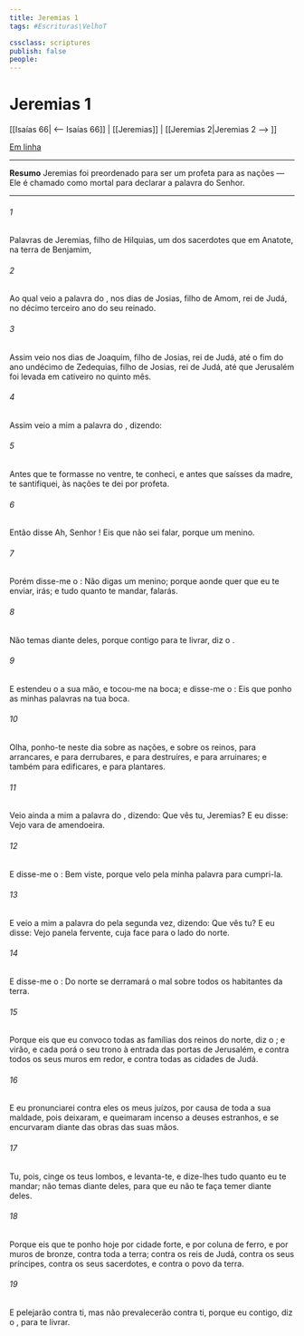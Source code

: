```yaml
---
title: Jeremias 1
tags: #Escrituras\VelhoT

cssclass: scriptures
publish: false
people:
---
```


# Jeremias 1
[[Isaías 66| <-- Isaías 66]] | [[Jeremias]] | [[Jeremias 2|Jeremias 2 --> ]]

[Em linha](https://churchofjesuschrist.org/study/scriptures/ot/jer/1?lang=por)

---
__Resumo__
Jeremias foi preordenado para ser um profeta para as nações — Ele é chamado como mortal para declarar a palavra do Senhor.

---
###### 1 
Palavras de Jeremias, filho de Hilquias, um dos sacerdotes que  em Anatote, na terra de Benjamim,

###### 2 
Ao qual veio a palavra do , nos dias de Josias, filho de Amom, rei de Judá, no décimo terceiro ano do seu reinado.

###### 3 
Assim  veio  nos dias de Joaquim, filho de Josias, rei de Judá, até o fim do ano undécimo de Zedequias, filho de Josias, rei de Judá, até que Jerusalém foi levada em cativeiro no quinto mês.

###### 4 
Assim veio a mim a palavra do , dizendo:

###### 5 
Antes que te formasse no ventre, te conheci, e antes que saísses da madre, te santifiquei,  às nações te dei por profeta.

###### 6 
Então disse  Ah, Senhor ! Eis que não sei falar, porque  um menino.

###### 7 
Porém disse-me o : Não digas  um menino; porque aonde quer que eu te enviar, irás; e tudo quanto te mandar, falarás.

###### 8 
Não temas diante deles, porque  contigo para te livrar, diz o .

###### 9 
E estendeu o  a sua mão, e tocou-me na boca; e disse-me o : Eis que ponho as minhas palavras na tua boca.

###### 10 
Olha, ponho-te neste dia sobre as nações, e sobre os reinos, para arrancares, e para derrubares, e para destruíres, e para arruinares; e também para edificares, e para plantares.

###### 11 
Veio ainda a mim a palavra do , dizendo: Que vês tu, Jeremias? E eu disse: Vejo  vara de amendoeira.

###### 12 
E disse-me o : Bem viste, porque velo pela minha palavra para cumpri-la.

###### 13 
E veio a mim a palavra do  pela segunda vez, dizendo: Que vês tu? E eu disse: Vejo  panela fervente, cuja face  para o lado do norte.

###### 14 
E disse-me o : Do norte se derramará o mal sobre todos os habitantes da terra.

###### 15 
Porque eis que eu convoco todas as famílias dos reinos do norte, diz o ; e virão, e cada  porá o seu trono à entrada das portas de Jerusalém, e contra todos os seus muros em redor, e contra todas as cidades de Judá.

###### 16 
E eu pronunciarei contra eles os meus juízos, por causa de toda a sua maldade, pois  deixaram, e queimaram incenso a deuses estranhos, e se encurvaram diante das obras das suas mãos.

###### 17 
Tu, pois, cinge os teus lombos, e levanta-te, e dize-lhes tudo quanto eu te mandar; não temas diante deles, para que eu não te faça temer diante deles.

###### 18 
Porque eis que te ponho hoje por cidade forte, e por coluna de ferro, e por muros de bronze, contra toda a terra; contra os reis de Judá, contra os seus príncipes, contra os seus sacerdotes, e contra o povo da terra.

###### 19 
E pelejarão contra ti, mas não prevalecerão contra ti, porque eu  contigo, diz o , para te livrar.

